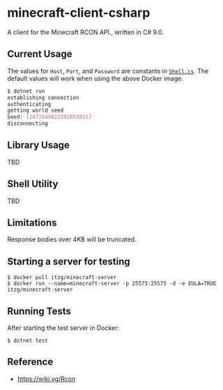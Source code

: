 # minecraft-client-csharp

A client for the Minecraft RCON API., written in C# 9.0.

## Current Usage

The values for `Host`, `Port`, and `Password` are constants in [`Shell.cs`](src/MinecraftClient/Shell.cs). 
The default values will work when using the above Docker image.

```bash
$ dotnet run
establishing connection
authenticating
getting world seed
Seed: [1871644822592853811]
disconnecting
```

## Library Usage

TBD

## Shell Utility

TBD

## Limitations

Response bodies over 4KB will be truncated.

## Starting a server for testing

```
$ docker pull itzg/minecraft-server
$ docker run --name=minecraft-server -p 25575:25575 -d -e EULA=TRUE itzg/minecraft-server
```

## Running Tests

After starting the test server in Docker:

```
$ dotnet test
```

## Reference

- https://wiki.vg/Rcon